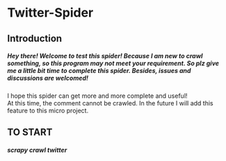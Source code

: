 # Twitter-Spider
## Introduction
##### Hey there! Welcome to test this spider! Because I am new to crawl something, so this program may not meet your requirement. So plz give me a little bit time to complete this spider. Besides, issues and discussions are welcomed!
I hope this spider can get more and more complete and useful!  
At this time, the comment cannot be crawled. In the future I will add this feature to this micro project.

## TO START  
##### scrapy crawl twitter  
